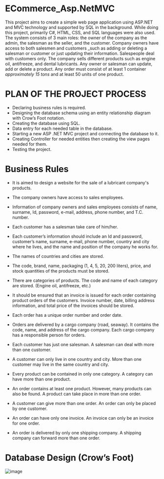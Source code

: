 # ECommerce_Asp.NetMVC
This project aims to create a simple web page application using ASP.NET and MVC technology and supported by SQL in the background. While doing this project, primarily C#, HTML, CSS, and SQL languages were also used. The system consists of 3 main roles: the owner of the company as the admin, the salesman as the seller, and the customer. Company owners have access to both salesmen and customers _such as adding or deleting a salesman or customer or just updating their information. Salespeople deal with customers only. The company sells different products such as engine oil, antifreeze, and dental lubricants. Any owner or salesman can update, add or delete a product. Any order must consist of at least 1 container _approximately 15 tons_ and at least 50 units of one product.

# PLAN OF THE PROJECT PROCESS
- Declaring business rules is required.
- Designing the database schema using an entity relationship diagram with Crow’s Foot notation.
- Creating the database using SQL.
- Data entry for each needed table in the database.
- Starting a new ASP .NET MVC project and connecting the database to it.
- Creating Controller for needed entities then creating the view pages needed for them.
- Testing the project.

# Business Rules
- It is aimed to design a website for the sale of a lubricant company's products.
- The company owners have access to sales employees.
- Information of company owners and sales employees consists of name, surname, Id, password, e-mail, address, phone number, and T.C. number.
- Each customer has a salesman take care of him/her.
- Each customer’s information should include an Id and password, customer’s name, surname, e-mail, phone number, country and city where he lives, and the name and position of the company he works for.
- The names of countries and cities are stored.
- The code, brand, name, packaging (1, 4, 5, 20, 200 liters), price, and stock quantities of the products must be stored.
- There are categories of products. The code and name of each category are stored. (Engine oil, antifreeze, etc.)
- It should be ensured that an invoice is issued for each order containing product orders of the customers. Invoice number, date, billing address information, and total price of the invoices should be stored.
- Each order has a unique order number and order date.
- Orders are delivered by a cargo company (road, seaway). It contains the code, name, and address of the cargo company. Each cargo company has a responsible person for orders.
- Each customer has just one salesman. A salesman can deal with more than one customer.
- A customer can only live in one country and city. More than one customer may live in the same country and city.

- Every product can be contained in only one category. A category can have more than one product.
- An order contains at least one product. However, many products can also be found. A product can take place in more than one order.
- A customer can give more than one order. An order can only be placed by one customer.
- An order can have only one invoice. An invoice can only be an invoice for one order.
- An order is delivered by only one shipping company. A shipping company can forward more than one order.

# Database Design (Crow’s Foot)
![image](https://user-images.githubusercontent.com/40718869/188876440-fdfed37e-374a-4da2-9599-39745898185e.png)
